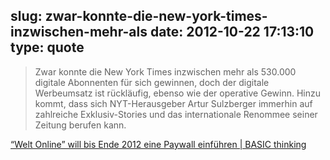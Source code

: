 slug: zwar-konnte-die-new-york-times-inzwischen-mehr-als
date: 2012-10-22 17:13:10
type: quote
---

> Zwar konnte die New York Times inzwischen mehr als 530.000 digitale Abonnenten für sich gewinnen, doch der digitale Werbeumsatz ist rückläufig, ebenso wie der operative Gewinn. Hinzu kommt, dass sich NYT-Herausgeber Artur Sulzberger immerhin auf zahlreiche Exklusiv-Stories und das internationale Renommee seiner Zeitung berufen kann.

[“Welt Online” will bis Ende 2012 eine Paywall einführen | BASIC thinking](http://www.basicthinking.de/blog/2012/10/22/welt-online-will-bis-zum-ende-des-jahres-eine-paywall-einfuhren/)
